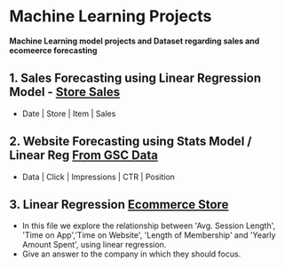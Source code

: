 # Machine Learning Projects
**Machine Learning model projects and Dataset regarding sales and ecomeerce forecasting**


## 1. Sales Forecasting using Linear Regression Model -  [Store Sales](https://github.com/acamillemartin/forecasting_projects/blob/c42eb5f9186278b3785319aaa1657de57bcef529/Sales_Forecast_with_Linear_Regression_Model.ipynb)
- Date | Store | Item | Sales

## 2. Website Forecasting using Stats Model / Linear Reg [From GSC Data](https://github.com/acamillemartin/forecasting_projects/blob/c42eb5f9186278b3785319aaa1657de57bcef529/Website%20Forecasting/Website%20Forecasting%20from%20GSC%20Data.ipynb)
- Data | Click | Impressions | CTR | Position

## 3. Linear Regression [Ecommerce Store](https://github.com/acamillemartin/Machine_Learning_Projects/blob/dc20af328045f41b8f7d0ce717462dbe4de43f47/Ecommerce_Customers_Linear_Regression.ipynb)
 - In this file we explore the relationship between 'Avg. Session Length', 'Time on App','Time on Website', 'Length of Membership' and 'Yearly Amount Spent', using linear regression.
 - Give an answer to the company in which they should focus. 


